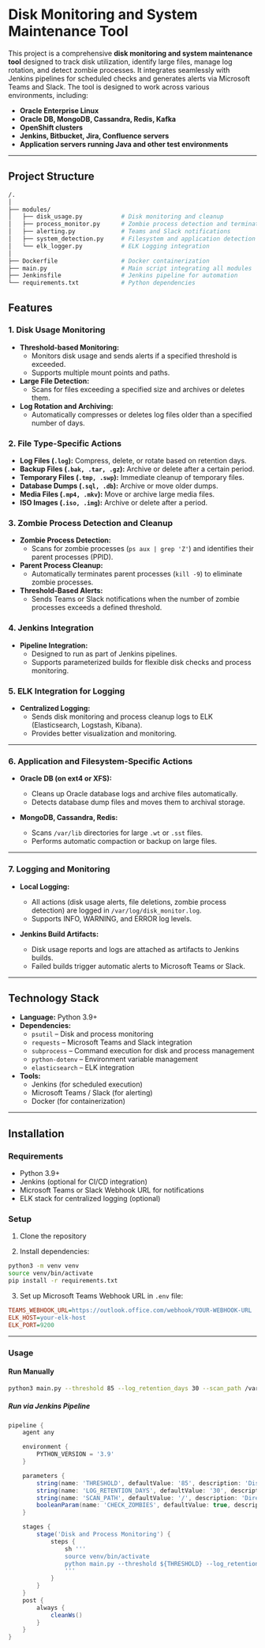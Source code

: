 # Disk Monitoring and System Maintenance Tool

This project is a comprehensive **disk monitoring and system maintenance tool** designed to track disk utilization, identify large files, manage log rotation, and detect zombie processes. It integrates seamlessly with Jenkins pipelines for scheduled checks and generates alerts via Microsoft Teams and Slack. The tool is designed to work across various environments, including:

- **Oracle Enterprise Linux**  
- **Oracle DB, MongoDB, Cassandra, Redis, Kafka**  
- **OpenShift clusters**  
- **Jenkins, Bitbucket, Jira, Confluence servers**  
- **Application servers running Java and other test environments**  

---

## Project Structure

```bash
/.
│
├── modules/
│   ├── disk_usage.py           # Disk monitoring and cleanup
│   ├── process_monitor.py      # Zombie process detection and termination
│   ├── alerting.py             # Teams and Slack notifications
│   ├── system_detection.py     # Filesystem and application detection
│   └── elk_logger.py           # ELK Logging integration
│
├── Dockerfile                  # Docker containerization
├── main.py                     # Main script integrating all modules
├── Jenkinsfile                 # Jenkins pipeline for automation
└── requirements.txt            # Python dependencies

```

## Features

### 1. Disk Usage Monitoring

- **Threshold-based Monitoring:**  
  - Monitors disk usage and sends alerts if a specified threshold is exceeded.  
  - Supports multiple mount points and paths.  
- **Large File Detection:**  
  - Scans for files exceeding a specified size and archives or deletes them.  
- **Log Rotation and Archiving:**  
  - Automatically compresses or deletes log files older than a specified number of days.  

### 2. File Type-Specific Actions

- **Log Files (`.log`):** Compress, delete, or rotate based on retention days.  
- **Backup Files (`.bak, .tar, .gz`):** Archive or delete after a certain period.  
- **Temporary Files (`.tmp, .swp`):** Immediate cleanup of temporary files.  
- **Database Dumps (`.sql, .db`):** Archive or move older dumps.  
- **Media Files (`.mp4, .mkv`):** Move or archive large media files.  
- **ISO Images (`.iso, .img`):** Archive or delete after a period.  

### 3. Zombie Process Detection and Cleanup

- **Zombie Process Detection:**  
  - Scans for zombie processes (`ps aux | grep 'Z'`) and identifies their parent processes (PPID).  
- **Parent Process Cleanup:**  
  - Automatically terminates parent processes (`kill -9`) to eliminate zombie processes.  
- **Threshold-Based Alerts:**  
  - Sends Teams or Slack notifications when the number of zombie processes exceeds a defined threshold.  

### 4. Jenkins Integration

- **Pipeline Integration:**  
  - Designed to run as part of Jenkins pipelines.  
  - Supports parameterized builds for flexible disk checks and process monitoring.  

### 5. ELK Integration for Logging

- **Centralized Logging:**  
  - Sends disk monitoring and process cleanup logs to ELK (Elasticsearch, Logstash, Kibana).  
  - Provides better visualization and monitoring.  

---

### 6. Application and Filesystem-Specific Actions

- **Oracle DB (on ext4 or XFS):**

  - Cleans up Oracle database logs and archive files automatically.  
  - Detects database dump files and moves them to archival storage.  

- **MongoDB, Cassandra, Redis:**

  - Scans `/var/lib` directories for large `.wt` or `.sst` files.  
  - Performs automatic compaction or backup on large files.  

---

### 7. Logging and Monitoring

- **Local Logging:**  

  - All actions (disk usage alerts, file deletions, zombie process detection) are logged in `/var/log/disk_monitor.log`.  
  - Supports INFO, WARNING, and ERROR log levels.  

- **Jenkins Build Artifacts:**  

  - Disk usage reports and logs are attached as artifacts to Jenkins builds.  
  - Failed builds trigger automatic alerts to Microsoft Teams or Slack.  

---

## Technology Stack

- **Language:** Python 3.9+  
- **Dependencies:**  
  - `psutil` – Disk and process monitoring  
  - `requests` – Microsoft Teams and Slack integration  
  - `subprocess` – Command execution for disk and process management  
  - `python-dotenv` – Environment variable management  
  - `elasticsearch` – ELK integration  
- **Tools:**  
  - Jenkins (for scheduled execution)  
  - Microsoft Teams / Slack (for alerting)  
  - Docker (for containerization)  

---

## Installation

### Requirements

- Python 3.9+  
- Jenkins (optional for CI/CD integration)  
- Microsoft Teams or Slack Webhook URL for notifications  
- ELK stack for centralized logging (optional)  

### Setup

1. Clone the repository

2. Install dependencies:

```bash
python3 -m venv venv
source venv/bin/activate
pip install -r requirements.txt
```

3. Set up Microsoft Teams Webhook URL in `.env` file:

```ini
TEAMS_WEBHOOK_URL=https://outlook.office.com/webhook/YOUR-WEBHOOK-URL
ELK_HOST=your-elk-host
ELK_PORT=9200
```

---

### Usage

#### Run Manually

```bash
python3 main.py --threshold 85 --log_retention_days 30 --scan_path /var/log --check_zombies true
```

##### Run via Jenkins Pipeline

```groovy
pipeline {
    agent any

    environment {
        PYTHON_VERSION = '3.9'
    }

    parameters {
        string(name: 'THRESHOLD', defaultValue: '85', description: 'Disk usage threshold')
        string(name: 'LOG_RETENTION_DAYS', defaultValue: '30', description: 'Log retention period (days)')
        string(name: 'SCAN_PATH', defaultValue: '/', description: 'Directory to scan')
        booleanParam(name: 'CHECK_ZOMBIES', defaultValue: true, description: 'Enable zombie process detection')
    }

    stages {
        stage('Disk and Process Monitoring') {
            steps {
                sh '''
                source venv/bin/activate
                python main.py --threshold ${THRESHOLD} --log_retention_days ${LOG_RETENTION_DAYS} --scan_path ${SCAN_PATH} --check_zombies ${CHECK_ZOMBIES}
                '''
            }
        }
    }
    post {
        always {
            cleanWs()
        }
    }
}
```
